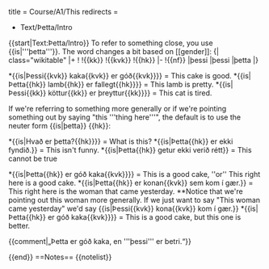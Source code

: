 title = Course/A1/This
redirects =
- Text/Þetta/Intro
>>>>

{{start|Text:Þetta/Intro}}
To refer to something close, you use {{is|'''þetta'''}}.<!--{{efn|{{is|Þetta}} is a [[Demonstrative pronoun|demonstrative pronoun]] ({{is|ábendingarfornafn}}).}}--> The word changes a bit based on [[gender]]: 
{| class="wikitable"
|+
!
!{{kk}}
!{{kvk}}
!{{hk}}
|-
!{{nf}}
|þessi
|þessi
|þetta
|}

*{{is|Þessi{{kvk}} kaka{{kvk}} er góð{{kvk}}}} = This cake is good.
*{{is|Þetta{{hk}} lamb{{hk}} er fallegt{{hk}}}} = This lamb is pretty.
*{{is|Þessi{{kk}} köttur{{kk}} er þreyttur{{kk}}}} = This cat is tired.

If we're referring to something more generally or if we're pointing something out by saying "this '''thing here'''", the default is to use the neuter form {{is|þetta}} {{hk}}:

*{{is|Hvað er þetta?{{hk}}}} = What is this?
*{{is|Þetta{{hk}} er ekki fyndið.}} = This isn't funny.
*{{is|Þetta{{hk}} getur ekki verið rétt}} = This cannot be true

*{{is|Þetta{{hk}} er góð kaka{{kvk}}}} = This is a good cake, ''or'' This right here is a good cake.
*{{is|Þetta{{hk}} er konan{{kvk}} sem kom í gær.}} = This right here is the woman that came yesterday.
**Notice that we're pointing out this woman more generally. If we just want to say "This woman came yesterday" we'd say {{is|Þessi{{kvk}} kona{{kvk}} kom í gær.}}
*{{is|Þetta{{hk}} er góð kaka{{kvk}}}} = This is a good cake, but this one is better.

{{comment|„Þetta er góð kaka, en '''þessi''' er betri.“}}

{{end}}<noinclude>
==Notes==
{{notelist}}
</noinclude>